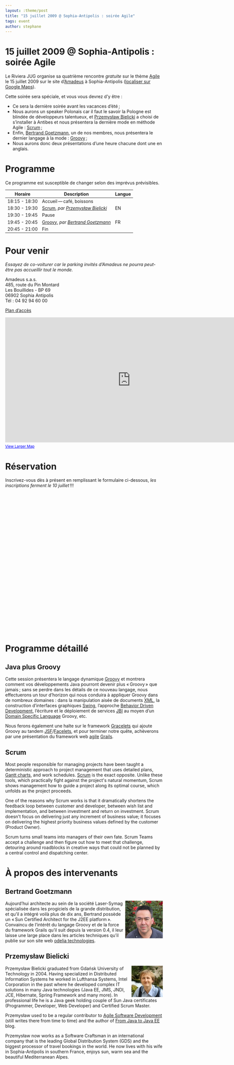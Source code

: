 ```yaml
---
layout: :theme/post
title: "15 juillet 2009 @ Sophia-Antipolis : soirée Agile"
tags: event
author: stephane
---
```




# 15 juillet 2009 @ Sophia-Antipolis : soirée Agile

Le Riviera JUG organise sa quatrième rencontre *gratuite* sur le thème [Agile](http://en.wikipedia.org/wiki/Agile_software_development) le 15 juillet 2009 sur le site d’[Amadeus](http://www.amadeus.com) à Sophia-Antipolis ([localiser sur Google Maps](http://maps.google.fr/maps?f=q&source=s_q&hl=en&geocode=&q=amadeus,+sophia-antipolis&sll=46.860191,1.73584&sspn=10.502605,18.215332&ie=UTF8&ll=43.623277,7.058501&spn=0.020939,0.051928&t=h&z=15&iwloc=A)).

Cette soirée sera spéciale, et vous vous devrez d’y être :

- Ce sera la dernière soirée avant les vacances d’été ;
- Nous aurons un speaker Polonais car il faut le savoir la Pologne est blindée de développeurs talentueux, et [Przemysław Bielicki](#Przemysław) a choisi de s’installer à Antibes et nous présentera la dernière mode en méthode Agile : [Scrum](#scrum) ;
- Enfin, [Bertrand Goetzmann](#bertrand), un de nos membres, nous présentera le dernier langage à la mode : [Groovy](#groovy) ;
- Nous aurons donc deux présentations d’une heure chacune dont une en anglais.




# Programme

<div class='warning'>Ce programme est susceptible de changer selon des imprévus prévisibles.</div>

|Horaire|Description|Langue|
|---|---|---|
|18:15 - 18:30|Accueil — café, boissons||
|18:30 - 19:30|[Scrum](#scrum), _par <a href="#Przemysław">Przemysław Bielicki</a>_|EN|
|19:30 - 19:45|Pause||
|19:45 - 20:45|[Groovy](#groovy), _par <a href="#bertrand">Bertrand Goetzmann</a>_|FR|
|20:45 - 21:00|Fin||






# Pour venir

*Essayez de co-voiturer car le parking invités d’Amadeus ne pourra peut-être pas accueillir tout le monde.*

Amadeus s.a.s.<br/>
485, route du Pin Montard<br/>
Les Bouillides - BP 69<br/>
06902 Sophia Antipolis<br/>
Tél : 04 92 94 60 00

[Plan d’accès](amadeus-access.pdf)

<iframe width="800" height="400" frameborder="0" scrolling="no" marginheight="0" marginwidth="0" src="http://maps.google.fr/maps?f=q&amp;source=s_q&amp;hl=en&amp;geocode=&amp;q=amadeus,+sophia-antipolis&amp;sll=46.860191,1.73584&amp;sspn=10.502605,18.215332&amp;ie=UTF8&amp;ll=43.632659,7.066183&amp;spn=0.020939,0.051928&amp;t=h&amp;z=14&amp;iwloc=A&amp;cid=10740142577143277507&amp;output=embed"></iframe><br /><small><a href="http://maps.google.fr/maps?f=q&amp;source=embed&amp;hl=en&amp;geocode=&amp;q=amadeus,+sophia-antipolis&amp;sll=46.860191,1.73584&amp;sspn=10.502605,18.215332&amp;ie=UTF8&amp;ll=43.632659,7.066183&amp;spn=0.020939,0.051928&amp;t=h&amp;z=14&amp;iwloc=A&amp;cid=10740142577143277507" style="color:#0000FF;text-align:left">View Larger Map</a></small>

# Réservation

Inscrivez-vous dès à présent en remplissant le formulaire ci-dessous, *les inscriptions ferment le 10 juillet* !!!


<iframe id="rivierajug-2009-juillet" allowTransparency="true" width="570" height="440" frameborder="0">You must have a browser that supports iframes</iframe>






# Programme détaillé

<a name="groovy"></a>

## Java plus Groovy

Cette session présentera le langage dynamique [Groovy](http://groovy.codehaus.org) et montrera comment vos développements Java pourront devenir plus « Groovy » que jamais ; sans se perdre dans les détails de ce nouveau langage, nous effectuerons un tour d’horizon qui nous conduira à appliquer Groovy dans de nombreux domaines : dans la manipulation aisée de documents [XML](http://en.wikipedia.org/wiki/XML), la construction d’interfaces graphiques [Swing](http://en.wikipedia.org/wiki/Swing_(Java)), l’approche [Behavior Driven Development](http://en.wikipedia.org/wiki/Behavior_Driven_Development), l’écriture et le déploiement de services [JBI](http://en.wikipedia.org/wiki/JBI) au moyen d’un [Domain Specific Language](http://en.wikipedia.org/wiki/Domain-specific_programming_language) Groovy, etc.

Nous ferons également une halte sur le framework [Gracelets](http://gracelets.sourceforge.net/) qui ajoute Groovy au tandem [JSF](http://java.sun.com/javaee/javaserverfaces/)/[Facelets](https://facelets.dev.java.net/), et pour terminer notre quête, achèverons par une présentation du framework web [agile](http://en.wikipedia.org/wiki/Agile_software_development) [Grails](http://www.grails.org).


<a name="scrum"></a>

## Scrum

Most people responsible for managing projects have been taught a deterministic approach to project management that uses detailed plans, [Gantt charts](http://en.wikipedia.org/wiki/Gantt_chart), and work schedules. [Scrum](http://en.wikipedia.org/wiki/Scrum_(development)) is the exact opposite. Unlike these tools, which practically fight against the project's natural momentum, Scrum shows management how to guide a project along its optimal course, which unfolds as the project proceeds.

One of the reasons why Scrum works is that it dramatically shortens the feedback loop between customer and developer, between wish list and implementation, and between investment and return on investment. Scrum doesn't focus on delivering just any increment of business value; it focuses on delivering the highest priority business values defined by the customer (Product Owner).

Scrum turns small teams into managers of their own fate. Scrum Teams accept a challenge and then figure out how to meet that challenge, detouring around roadblocks in creative ways that could not be planned by a central control and dispatching center.


# À propos des intervenants

<a name="bertrand"></a>

## Bertrand Goetzmann

<img style='float: right;' src='bertrand-goetzmann.jpg'/>

Aujourd’hui architecte au sein de la société Laser-Symag spécialisée dans les progiciels de la grande distribution, et qu’il a intégré voilà plus de dix ans, Bertrand possède un « Sun Certified Architect for the J2EE platform ».
Convaincu de l’intérêt du langage Groovy et de la force du framework Grails qu’il suit depuis la version 0.4, il leur laisse une large place dans les articles techniques qu’il publie sur son site web [odelia technologies](http://www.odelia-technologies.com/).

<a name="Przemysław"></a>

## Przemysław Bielicki

<img style='float: right;' src='Przemyslaw-Bielicki.jpg'/>

Przemysław Bielicki graduated from Gdańsk University of Technology in 2004. Having specialized in Distributed Information Systems he worked in Lufthansa Systems, Intel Corporation in the past where he developed complex IT solutions in many Java technologies (Java EE, JMS, JNDI, JCE, Hibernate, Spring Framework and many more). In professional life he is a Java geek holding couple of Sun Java certificates (Programmer, Developer, Web Developer) and Certified Scrum Master.

Przemysław used to be a regular contributor to [Agile Software Development](http://www.AgileSoftwareDevelopment.com) (still writes there from time to time) and the author of [From Java to Java EE](http://java2jee.blogspot.com) blog.

Przemysław now works as a Software Craftsman in an international company that is the leading Global Distribution System (GDS) and the biggest processor of travel bookings in the world. He now lives with his wife in Sophia-Antipolis in southern France, enjoys sun, warm sea and the beautiful Mediterranean Alpes.
